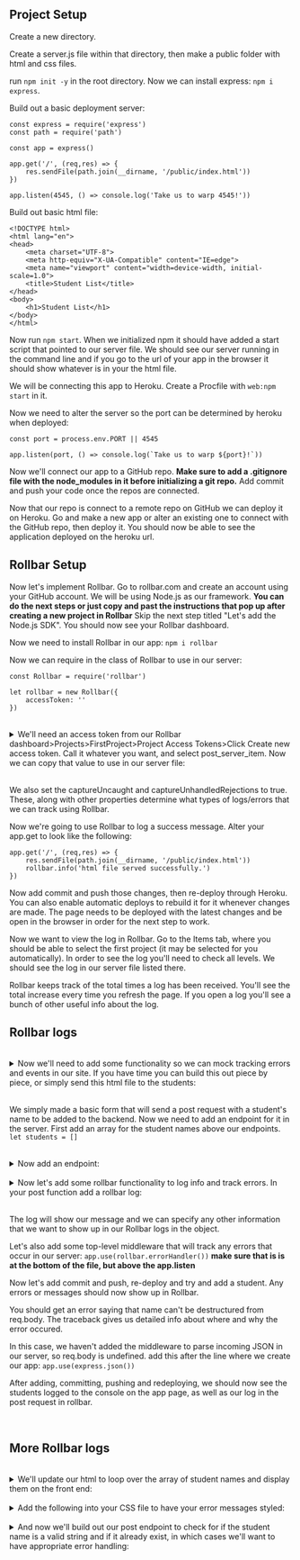 ## Project Setup 

Create a new directory. 

Create a server.js file within that directory, then make a public folder with html and css files.

run  `npm init -y`  in the root directory. Now we can install express: `npm i express`. 

Build out a basic deployment server: 
```
const express = require('express')
const path = require('path')

const app = express()

app.get('/', (req,res) => {
    res.sendFile(path.join(__dirname, '/public/index.html'))
})

app.listen(4545, () => console.log('Take us to warp 4545!'))
```

Build out basic html file: 
```
<!DOCTYPE html>
<html lang="en">
<head>
    <meta charset="UTF-8">
    <meta http-equiv="X-UA-Compatible" content="IE=edge">
    <meta name="viewport" content="width=device-width, initial-scale=1.0">
    <title>Student List</title>
</head>
<body>
    <h1>Student List</h1>
</body>
</html>
```

Now run `npm start`. When we initialized npm it should have added a start script that pointed to our server file. We should see our server running in the command line and if you go to the url of your app in the browser it should show whatever is in your the html file. 

We will be connecting this app to Heroku. Create a Procfile with `web:npm start` in it. 

Now we need to alter the server so the port can be determined by heroku when deployed:
```
const port = process.env.PORT || 4545

app.listen(port, () => console.log(`Take us to warp ${port}!`))
```

Now we'll connect our app to a GitHub repo. **Make sure to add a .gitignore file with the node_modules in it before initializing a git repo.** Add commit and push your code once the repos are connected. 

Now that our repo is connect to a remote repo on GitHub we can deploy it on Heroku. Go and make a new app or alter an existing one to connect with the GitHub repo, then deploy it. You should now be able to see the application deployed on the heroku url. 


## Rollbar Setup

Now let's implement Rollbar. Go to rollbar.com and create an account using your GitHub account. We will be using Node.js as our framework. **You can do the next steps or just copy and past the instructions that pop up after creating a new project in Rollbar** Skip the next step titled "Let's add the Node.js SDK". You should now see your Rollbar dashboard. 

Now we need to install Rollbar in our app: `npm i rollbar`

Now we can require in the class of Rollbar to use in our server:
```
const Rollbar = require('rollbar')

let rollbar = new Rollbar({
    accessToken: ''
})
```
</br>


<details>
<summary>
We'll need an access token from our Rollbar dashboard>Projects>FirstProject>Project Access Tokens>Click Create new access token. Call it whatever you want, and select post_server_item. Now we can copy that value to use in our server file:
</summary>

```
const express = require('express')
const path = require('path')
const Rollbar = require('rollbar')

let rollbar = new Rollbar({
    accessToken: 'POST_SERVER_ITEM_ACCESS_TOKEN',
    captureUncaught: true,
    captureUnhandledRejections: true
})

const app = express()

app.get('/', (req,res) => {
    res.sendFile(path.join(__dirname, '/public/index.html'))
})

const port = process.env.PORT || 4545

app.listen(port, () => console.log(`Take us to warp ${port}!`))
```
</details>

</br>
 

We also set the captureUncaught and captureUnhandledRejections to true. These, along with other properties determine what types of logs/errors that we can track using Rollbar. 

Now we're going to use Rollbar to log a success message. Alter your app.get to look like the following:
```
app.get('/', (req,res) => {
    res.sendFile(path.join(__dirname, '/public/index.html'))
    rollbar.info('html file served successfully.')
})
```

Now add commit and push those changes, then re-deploy through Heroku. You can also enable automatic deploys to rebuild it for it whenever changes are made. The page needs to be deployed with the latest changes and be open in the browser in order for the next step to work. 

Now we want to view the log in Rollbar. Go to the Items tab, where you should be able to select the first project (it may be selected for you automatically). In order to see the log you'll need to check all levels. We should see the log in our server file listed there. 

Rollbar keeps track of the total times a log has been received. You'll see the total increase every time you refresh the page. If you open a log you'll see a bunch of other useful info about the log. 


## Rollbar logs
</br>

<details>
<summary>
Now we'll need to add some functionality so we can mock tracking errors and events in our site. If you have time you can build this out piece by piece, or simply send this html file to the students: 
</summary>

```
<!DOCTYPE html>
<html lang="en">
<head>
    <meta charset="UTF-8">
    <meta http-equiv="X-UA-Compatible" content="IE=edge">
    <meta name="viewport" content="width=device-width, initial-scale=1.0">
    <title>Student List</title>
    <script src="https://cdnjs.cloudflare.com/ajax/libs/axios/0.21.1/axios.min.js"></script>
</head>
<body>
    <h1>Student List</h1>
    <form>
        <input type="text" placeholder="Type name here"/>
        <button>Add Student</button>
    </form>
    <script>
        const addForm = document.querySelector('form')
        const nameInput = document.querySelector('input')

        function submitHandler(e){
            e.preventDefault()
            axios.post('/api/student', {name: nameInput.value, })
                .then(res => console.log(res))
                .catch(err => console.log(err))
        }

        addForm.addEventListener('submit', submitHandler)
    </script>
</body>
</html>
```
</details>

</br>


We simply made a basic form that will send a post request with a student's name to be added to the backend. Now we need to add an endpoint for it in the server. First add an array for the student names above our endpoints. 
`let students = []`

</br>


<details>
<summary>
Now add an endpoint: 
</summary>

```
app.post('/api/student', (req, res)=>{
    let {name} = req.body
    name = name.trim()

    students.push(name)

    res.status(200).send(students)
})
```

</details>

</br>


<details>
<summary>
Now let's add some rollbar functionality to log info and track errors. In your post function add a rollbar log:
</summary>

```
app.post('/api/student', (req, res)=>{
    let {name} = req.body
    name = name.trim()

    students.push(name)

    rollbar.log('Student added successfully', {author: 'Scott', type: 'manual entry'})

    res.status(200).send(students)
})
```

</details>

</br>


The log will show our message and we can specify any other information that we want to show up in our Rollbar logs in the object. 

Let's also add some top-level middleware that will track any errors that occur in our server:
`app.use(rollbar.errorHandler())`  **make sure that is is at the bottom of the file, but above the app.listen**

Now let's add commit and push, re-deploy and try and add a student. Any errors or messages should now show up in Rollbar. 

You should get an error saying that name can't be destructured from req.body. The traceback gives us detailed info about where and why the error occured. 

In this case, we haven't added the middleware to parse incoming JSON in our server, so req.body is undefined. add this after the line where we create our app:
`app.use(express.json())`

After adding, committing, pushing and redeploying, we should now see the students logged to the console on the app page, as well as our log in the post request in rollbar. 

</br>

## More Rollbar logs

</br>

<details><summary>
We'll update our html to loop over the array of student names and display them on the front end: 
</summary>

```
<!DOCTYPE html>
<html lang="en">
<head>
    <meta charset="UTF-8">
    <meta http-equiv="X-UA-Compatible" content="IE=edge">
    <meta name="viewport" content="width=device-width, initial-scale=1.0">
    <title>Student List</title>
    <link rel="stylesheet" href="/style">
    <script src="https://cdnjs.cloudflare.com/ajax/libs/axios/0.21.1/axios.min.js"></script>
</head>
<body>
    <h1>Student List</h1>
    <form>
        <input type="text" placeholder="Type name here"/>
        <button>Add Student</button>
    </form>
    <section></section>
    <script>
        const addForm = document.querySelector('form')
        const nameInput = document.querySelector('input')
        const container = document.querySelector('section')

        function submitHandler(e){
            e.preventDefault()
            axios.post('/api/student', {name: nameInput.value, })
                .then(res => {
                    container.innerHTML = ''
                    nameInput.value = ''

                    res.data.forEach(studentName => {
                        container.innerHTML += `<p>${studentName}</p>`
                    })
                })
                .catch(err => {
                    nameInput.value = ''

                    const notif = document.createElement('aside')
                    notif.innerHTML = `<p>${err.response.data}</p>
                    <button class='close'>close</button>`
                    document.body.appendChild(notif)

                    document.querySelectorAll('.close').forEach(btn => {
                        btn.addEventListener('click', (e)=>{
                            e.target.parentNode.remove()
                        })
                    })
                })
        }

        addForm.addEventListener('submit', submitHandler)
    </script>
</body>
</html>
```
</details>

</br>

<details>
<summary>
Add the following into your CSS file to have your error messages styled:</summary>

```
aside {
    padding: 10px;
    background-color: lightcoral;
    color: darkslategray;
    border-radius: 10px;
    position: absolute;
    top: 10px;
    right: 10px;
}

```

</details>

</br>

<details>
<summary>
And now we'll build out our post endpoint to check for if the student name is a valid string and if it already exist, in which cases we'll want to have appropriate error handling: 
</summary>

```
app.post('/api/student', (req, res)=>{
    let {name} = req.body
    name = name.trim()

    const index = students.findIndex(studentName=> studentName === name)

    if(index === -1 && name !== ''){
        students.push(name)
        rollbar.log('Student added successfully', {author: 'Scott', type: 'manual entry'})
        res.status(200).send(students)
    } else if (name === ''){
        rollbar.error('No name given')
        res.status(400).send('must provide a name.')
    } else {
        rollbar.error('student already exists')
        res.status(400).send('that student already exists')
    }

})
```

</details>
